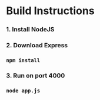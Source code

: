 # Build Instructions

### 1. Install NodeJS

### 2. Download Express
### `npm install`

### 3. Run on port 4000
### `node app.js`


